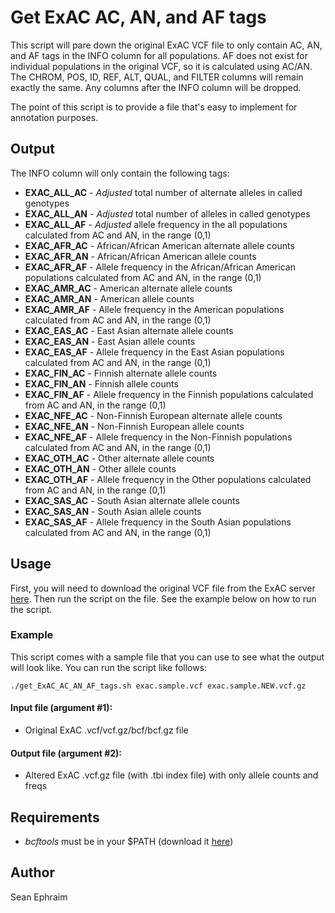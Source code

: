 # Get ExAC AC, AN, and AF tags

This script will pare down the original ExAC VCF file to only contain AC, AN, and AF tags in the INFO column for all populations. AF does not exist for individual populations in the original VCF, so it is calculated using AC/AN. The CHROM, POS, ID, REF, ALT, QUAL, and FILTER columns will remain exactly the same. Any columns after the INFO column will be dropped.

The point of this script is to provide a file that's easy to implement for annotation purposes.

## Output

The INFO column will only contain the following tags:

- **EXAC\_ALL\_AC** - *Adjusted* total number of alternate alleles in called genotypes
- **EXAC\_ALL\_AN** - *Adjusted* total number of alleles in called genotypes
- **EXAC\_ALL\_AF** - *Adjusted* allele frequency in the all populations calculated from AC and AN, in the range (0,1)
- **EXAC\_AFR\_AC** - African/African American alternate allele counts
- **EXAC\_AFR\_AN** - African/African American allele counts
- **EXAC\_AFR\_AF** - Allele frequency in the African/African American populations calculated from AC and AN, in the range (0,1)
- **EXAC\_AMR\_AC** - American alternate allele counts
- **EXAC\_AMR\_AN** - American allele counts
- **EXAC\_AMR\_AF** - Allele frequency in the American populations calculated from AC and AN, in the range (0,1)
- **EXAC\_EAS\_AC** - East Asian alternate allele counts
- **EXAC\_EAS\_AN** - East Asian allele counts
- **EXAC\_EAS\_AF** - Allele frequency in the East Asian populations calculated from AC and AN, in the range (0,1)
- **EXAC\_FIN\_AC** - Finnish alternate allele counts
- **EXAC\_FIN\_AN** - Finnish allele counts
- **EXAC\_FIN\_AF** - Allele frequency in the Finnish populations calculated from AC and AN, in the range (0,1)
- **EXAC\_NFE\_AC** - Non-Finnish European alternate allele counts
- **EXAC\_NFE\_AN** - Non-Finnish European allele counts
- **EXAC\_NFE\_AF** - Allele frequency in the Non-Finnish populations calculated from AC and AN, in the range (0,1)
- **EXAC\_OTH\_AC** - Other alternate allele counts
- **EXAC\_OTH\_AN** - Other allele counts
- **EXAC\_OTH\_AF** - Allele frequency in the Other populations calculated from AC and AN, in the range (0,1)
- **EXAC\_SAS\_AC** - South Asian alternate allele counts
- **EXAC\_SAS\_AN** - South Asian allele counts
- **EXAC\_SAS\_AF** - Allele frequency in the South Asian populations calculated from AC and AN, in the range (0,1)

## Usage

First, you will need to download the original VCF file from the ExAC server [here](http://exac.broadinstitute.org/downloads). Then run the script on the file. See the example below on how to run the script.

### Example

This script comes with a sample file that you can use to see what the output will look like. You can run the script like follows:

    ./get_ExAC_AC_AN_AF_tags.sh exac.sample.vcf exac.sample.NEW.vcf.gz

#### Input file (argument #1):

- Original ExAC .vcf/vcf.gz/bcf/bcf.gz file

#### Output file (argument #2):

- Altered ExAC .vcf.gz file (with .tbi index file) with only allele counts and freqs

## Requirements

- *bcftools* must be in your $PATH (download it [here](https://github.com/samtools/bcftools/releases))

## Author

Sean Ephraim
